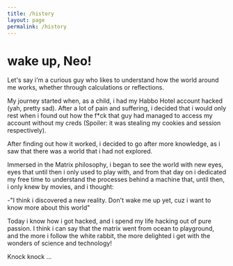 ```yaml
---
title: /history
layout: page
permalink: /history
---
```


# wake up, Neo!

Let's say i'm a curious guy who likes to understand how the world around me works, whether through calculations or reflections.

My journey started when, as a child, i had my Habbo Hotel account hacked (yah, pretty sad). After a lot of pain and suffering, i decided that i would only rest when i found out how the f*ck that guy had managed to access my account without my creds (Spoiler: it was stealing my cookies and session respectively).

After finding out how it worked, i decided to go after more knowledge, as i saw that there was a world that i had not explored.

Immersed in the Matrix philosophy, i began to see the world with new eyes, eyes that until then i only used to play with, and from that day on i dedicated my free time to understand the processes behind a machine that, until then, i only knew by movies, and i thought:

-"I think i discovered a new reality. Don't wake me up yet, cuz i want to know more about this world"

Today i know how i got hacked, and i spend my life hacking out of pure passion. I think i can say that the matrix went from ocean to playground, and the more i follow the white rabbit, the more delighted i get with the wonders of science and technology!

Knock knock ...
